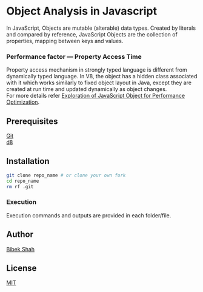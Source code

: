 # Object Analysis in Javascript
In JavaScript, Objects are mutable (alterable) data types. Created by literals and compared by reference,
JavaScript Objects are the collection of properties, mapping between keys and values.


### Performance factor — Property Access Time
Property access mechanism in strongly typed language
is different from dynamically typed language. In V8, the object has a hidden class associated with it which works similarly to fixed object layout in Java, except they are created at run time and updated dynamically as object changes. 
<br />
For more details refer [Exploration of JavaScript Object for Performance Optimization](https://medium.com/swlh/exploration-of-javascript-object-for-performance-optimization-70b20246ab9e).


## Prerequisites
 [Git](https://git-scm.com/) <br />
 [d8](https://v8.dev/docs/d8) <br />
 
 ## Installation
 ```sh
 git clone repo_name # or clone your own fork
 cd repo_name
 rm rf .git
 ```

### Execution
Execution commands and outputs are provided in each folder/file.

## Author
[Bibek Shah](https://github.com/BibekShah09)

## License
[MIT](https://choosealicense.com/licenses/mit/)

